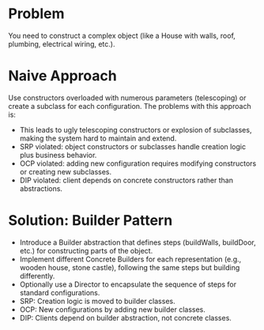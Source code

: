 # Problem
You need to construct a complex object (like a House with walls, roof, plumbing, electrical wiring, etc.).

# Naive Approach
Use constructors overloaded with numerous parameters (telescoping) or create a subclass for each configuration. The problems with this approach is:
- This leads to ugly telescoping constructors or explosion of subclasses, making the system hard to maintain and extend.
- SRP violated: object constructors or subclasses handle creation logic plus business behavior.
- OCP violated: adding new configuration requires modifying constructors or creating new subclasses.
- DIP violated: client depends on concrete constructors rather than abstractions.

# Solution: Builder Pattern
- Introduce a Builder abstraction that defines steps (buildWalls, buildDoor, etc.) for constructing parts of the object.
- Implement different Concrete Builders for each representation (e.g., wooden house, stone castle), following the same steps but building differently.
- Optionally use a Director to encapsulate the sequence of steps for standard configurations.
- SRP: Creation logic is moved to builder classes.
- OCP: New configurations by adding new builder classes.
- DIP: Clients depend on builder abstraction, not concrete classes.